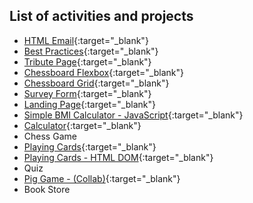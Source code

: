 ## List of activities and projects

- [HTML Email](/html-email/index.html){:target="\_blank"}
- [Best Practices](/best-practice-page/index.html){:target="\_blank"}
- [Tribute Page](/tribute-page-project/index.html){:target="\_blank"}
- [Chessboard Flexbox](/chessboard-flexbox/index.html){:target="\_blank"}
- [Chessboard Grid](/chessboard-grid/index.html){:target="\_blank"}
- [Survey Form](/survey-form/index.html){:target="\_blank"}
- [Landing Page](/landing-page/index.html){:target="\_blank"}
- [Simple BMI Calculator - JavaScript](https://codepen.io/leocsdev/pen/OJRmNEo){:target="\_blank"}
- [Calculator](/calculator/index.html){:target="\_blank"}
- Chess Game
- [Playing Cards](https://repl.it/talk/share/playing-cards/112887){:target="\_blank"}
- [Playing Cards - HTML DOM](/playing-cards-dom/index.html){:target="\_blank"}
- Quiz
- [Pig Game - (Collab)](https://leocsdev.github.io/batch5-pig-game/){:target="\_blank"}
- Book Store

<!---
## Welcome to my GitHub Pages

You can use the [editor on GitHub](https://github.com/leocsdev/batch5-activities/edit/main/README.md) to maintain and preview the content for your website in Markdown files.

Whenever you commit to this repository, GitHub Pages will run [Jekyll](https://jekyllrb.com/) to rebuild the pages in your site, from the content in your Markdown files.

### Markdown

Markdown is a lightweight and easy-to-use syntax for styling your writing. It includes conventions for

```markdown
Syntax highlighted code block

# Header 1
## Header 2
### Header 3

- Bulleted
- List

1. Numbered
2. List

**Bold** and _Italic_ and `Code` text

[Link](url) and ![Image](src)
```

For more details see [GitHub Flavored Markdown](https://guides.github.com/features/mastering-markdown/).

### Jekyll Themes

Your Pages site will use the layout and styles from the Jekyll theme you have selected in your [repository settings](https://github.com/leocsdev/batch5-activities/settings). The name of this theme is saved in the Jekyll `_config.yml` configuration file.

### Support or Contact

Having trouble with Pages? Check out our [documentation](https://docs.github.com/categories/github-pages-basics/) or [contact support](https://github.com/contact) and we’ll help you sort it out.
-->
